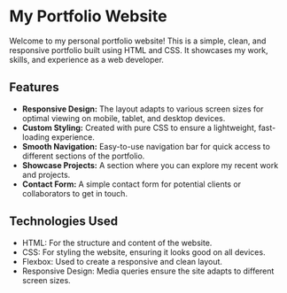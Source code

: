 # My Portfolio Website

Welcome to my personal portfolio website! This is a simple, clean, and responsive portfolio built using HTML and CSS. It showcases my work, skills, and experience as a web developer.

## Features

- **Responsive Design:** The layout adapts to various screen sizes for optimal viewing on mobile, tablet, and desktop devices.
- **Custom Styling:** Created with pure CSS to ensure a lightweight, fast-loading experience.
- **Smooth Navigation:** Easy-to-use navigation bar for quick access to different sections of the portfolio.
- **Showcase Projects:** A section where you can explore my recent work and projects.
- **Contact Form:** A simple contact form for potential clients or collaborators to get in touch.

## Technologies Used

- HTML: For the structure and content of the website.
- CSS: For styling the website, ensuring it looks good on all devices.
- Flexbox: Used to create a responsive and clean layout.
- Responsive Design: Media queries ensure the site adapts to different screen sizes.

